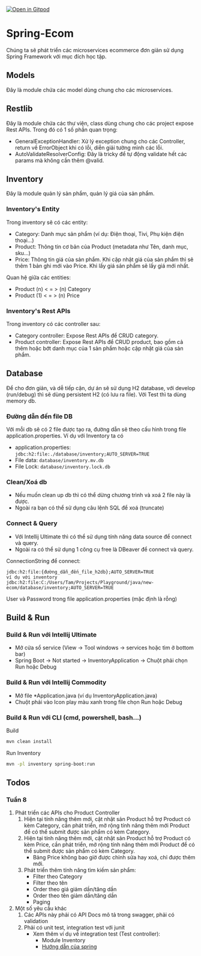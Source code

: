 [![Open in Gitpod](https://gitpod.io/button/open-in-gitpod.svg)](https://gitpod.io/#https://github.com/tamnm/spring-ecom)

# Spring-Ecom

Chúng ta sẽ phát triển các microservices ecommerce đơn giản sử dụng Spring Framework với mục đích học tập.

## Models

Đây là module chứa các model dùng chung cho các microservices.

## Restlib

Đây là module chứa các thư viện, class dùng chung cho các project expose Rest APIs. Trong đó có 1 số phần quan trọng:

* GeneralExceptionHandler: Xử lý exception chung cho các Controller, return về ErrorObject khi có lỗi, diễn giải tường
  mình các lỗi.
* AutoValidateResolverConfig: Đây là tricky để tự động validate hết các params mà không cần thêm @valid.

## Inventory

Đây là module quản lý sản phẩm, quản lý giá của sản phẩm.

### Inventory's Entity

Trong inventory sẽ có các entity:

* Category: Danh mục sản phẩm (ví dụ: Điện thoại, Tivi, Phụ kiện điện thoại...)
* Product: Thông tin cơ bản của Product (metadata như Tên, danh mục, sku...)
* Price: Thông tin giá của sản phẩm. Khi cập nhật giá của sản phẩm thì sẽ thêm 1 bản ghi mới vào Price. Khi lấy giá sản
  phẩm sẽ lấy giá mới nhất.

Quan hệ giữa các entities:

* Product (n) < = > (n) Category
* Product (1) < = > (n) Price

### Inventory's Rest APIs

Trong inventory có các controller sau:

* Category controller: Expose Rest APIs để CRUD category.
* Product controller: Expose Rest APIs để CRUD product, bao gồm cả thêm hoặc bớt danh mục của 1 sản phẩm hoặc cập nhật
  giá của sản phẩm.

## Database

Để cho đơn giản, và dễ tiếp cận, dự án sẽ sử dụng H2 database, với develop (run/debug) thì sẽ dùng persistent H2 (có lưu
ra file). Với Test thì ta dùng memory db.

### Đường dẫn đến file DB

Với mỗi db sẽ có 2 file được tạo ra, đường dẫn sẽ theo cấu hình trong file application.properties. Ví dụ với Inventory ta có
* application.properties: `jdbc:h2:file:./database/inventory;AUTO_SERVER=TRUE`
* File data: `database/inventory.mv.db`
* File Lock: `database/inventory.lock.db`

### Clean/Xoá db

* Nếu muốn clean up db thì có thể dừng chương trình và xoá 2 file này là được.
* Ngoài ra bạn có thể sử dụng câu lệnh SQL để xoá (truncate)

### Connect & Query

* Với Intellij Ultimate thì có thể sử dụng tính năng data source để connect và query.
* Ngoài ra có thể sử dụng 1 công cụ free là DBeaver để connect và query.

ConnectionString để connect:

```plaintext
jdbc:h2:file:{đường_dẫn_đến_file_h2db};AUTO_SERVER=TRUE
ví dụ với inventory
jdbc:h2:file:C:/Users/Tam/Projects/Playground/java/new-ecom/database/inventory;AUTO_SERVER=TRUE
```
User và Password trong file application.properties (mặc định là rỗng)

## Build & Run

### Build & Run với Intellij Ultimate

* Mở cửa sổ service (View -> Tool windows -> services hoặc tìm ở bottom bar)
* Spring Boot -> Not started -> InventoryApplication -> Chuột phải chọn Run hoặc Debug

### Build & Run với Intellij Commodity

* Mở file *Application.java (ví dụ InventoryApplication.java)
* Chuột phải vào Icon play màu xanh trong file chọn Run hoặc Debug

### Build & Run với CLI (cmd, powershell, bash...)

Build

```bash
mvn clean install
``` 

Run Inventory

```bash
mvn -pl inventory spring-boot:run
```

## Todos

### Tuần 8

1. Phát triển các APIs cho Product Controller
    1. Hiện tại tính năng thêm mới, cật nhật sản Product hỗ trợ Product có kèm Category, cần phát triển, mở rộng tính
       năng thêm mới Product để có thể submit được sản phẩm có kèm Category.
    2. Hiện tại tính năng thêm mới, cật nhật sản Product hỗ trợ Product có kèm Price, cần phát triển, mở rộng tính năng
       thêm mới Product để có thể submit được sản phẩm có kèm Category.
        * Bảng Price không bao giờ được chỉnh sửa hay xoá, chỉ được thêm mới.
    3. Phát triển thêm tính năng tìm kiếm sản phẩm:
        * Filter theo Category
        * Filter theo tên
        * Order theo giá giảm dần/tăng dần
        * Order theo tên giảm dần/tăng dần
        * Paging
2. Một số yêu cầu khác
    1. Các APIs này phải có API Docs mô tả trong swagger, phải có validation
    2. Phải có unit test, integration test với junit
        * Xem thêm ví dụ về integration test (Test controller):
            * Module Inventory
            * [Hướng dẫn của spring](https://spring.io/guides/gs/testing-web/)
   